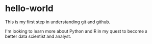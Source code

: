 # hello-world
This is my first step in understanding git and github.

I'm looking to learn more about Python and R in my quest to become a better data scientist and analyst.
